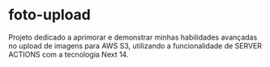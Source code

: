 # foto-upload
Projeto dedicado a aprimorar e demonstrar minhas habilidades avançadas no upload de imagens para AWS S3, utilizando a funcionalidade de SERVER ACTIONS com a tecnologia Next 14.
